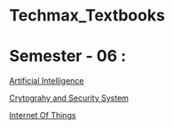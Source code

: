 # Techmax_Textbooks

<h1> Semester - 06 : </h1>

[Artificial Intelligence](https://github.com/YourOwnItsMeDHC/Artificial_Intelligence_Techmax_Textbook/blob/master/AI_Techmax.pdf)

[Crytograhy and Security System](https://github.com/YourOwnItsMeDHC/Cryptography_And_System_Security_Techmax_Textbook/blob/master/CSS%20Techmax.pdf)

[Internet Of Things](https://github.com/YourOwnItsMeDHC/Internet_Of_Things_Techmax_Textbook/blob/master/IoT%20Techmax.pdf)
